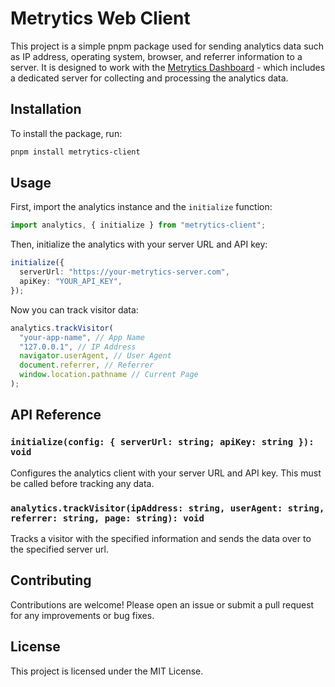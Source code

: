 # Metrytics Web Client

This project is a simple pnpm package used for sending analytics data such as IP address, operating system, browser, and referrer information to a server. It is designed to work with the [Metrytics Dashboard](https://github.com/Pum8i/metrytics-dashboard) - which includes a dedicated server for collecting and processing the analytics data.

## Installation

To install the package, run:

```bash
pnpm install metrytics-client
```

## Usage

First, import the analytics instance and the `initialize` function:

```typescript
import analytics, { initialize } from "metrytics-client";
```

Then, initialize the analytics with your server URL and API key:

```typescript
initialize({
  serverUrl: "https://your-metrytics-server.com",
  apiKey: "YOUR_API_KEY",
});
```

Now you can track visitor data:

```typescript
analytics.trackVisitor(
  "your-app-name", // App Name
  "127.0.0.1", // IP Address
  navigator.userAgent, // User Agent
  document.referrer, // Referrer
  window.location.pathname // Current Page
);
```

## API Reference

### `initialize(config: { serverUrl: string; apiKey: string }): void`

Configures the analytics client with your server URL and API key. This must be called before tracking any data.

### `analytics.trackVisitor(ipAddress: string, userAgent: string, referrer: string, page: string): void`

Tracks a visitor with the specified information and sends the data over to the specified server url.

## Contributing

Contributions are welcome! Please open an issue or submit a pull request for any improvements or bug fixes.

## License

This project is licensed under the MIT License.
